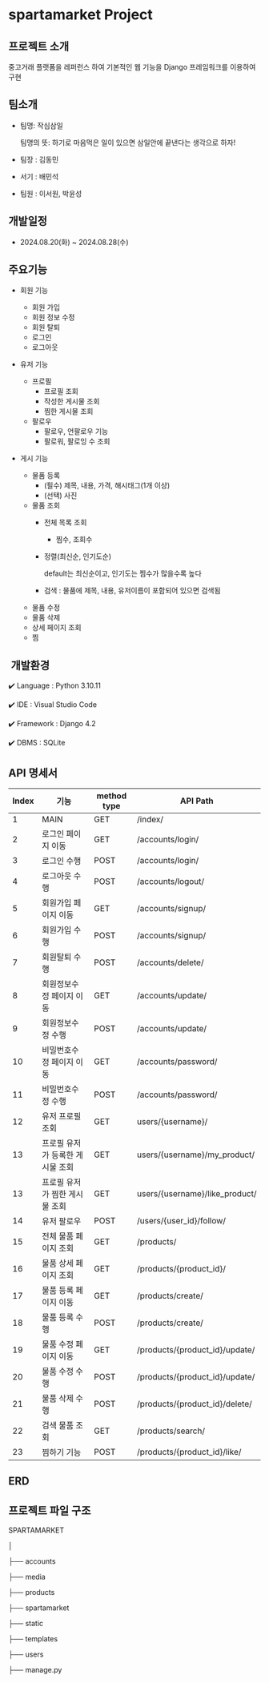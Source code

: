 #  spartamarket Project

##  프로젝트 소개
중고거래 플랫폼을 레퍼런스 하여 기본적인 웹 기능을 Django 프레임워크를 이용하여 구현

##  팀소개
- 팀명: 작심삼일
  
  팀명의 뜻: 하기로 마음먹은 일이 있으면 삼일안에 끝낸다는 생각으로 하자!
- 팀장 : 김동민
- 서기 : 배민석
- 팀원 : 이서원, 박윤성

##  개발일정
- 2024.08.20(화) ~ 2024.08.28(수)

##  주요기능

- 회원 기능
  - 회원 가입
  - 회원 정보 수정
  - 회원 탈퇴
  - 로그인
  - 로그아웃
 
- 유저 기능
  - 프로필
    - 프로필 조회
    - 작성한 게시물 조회
    - 찜한 게시물 조회
  - 팔로우
    - 팔로우, 언팔로우 기능
    - 팔로워, 팔로잉 수 조회

- 게시 기능
  - 물품 등록
    - (필수) 제목, 내용, 가격, 해시태그(1개 이상)
    - (선택) 사진
  - 물품 조회
    - 전체 목록 조회
      - 찜수, 조회수
    - 정렬(최신순, 인기도순)
 
      default는 최신순이고, 인기도는 찜수가 많을수록 높다
    - 검색 : 물품에 제목, 내용, 유저이름이 포함되어 있으면 검색됨
  - 물품 수정
  - 물품 삭제
  - 상세 페이지 조회
  - 찜


## ️ 개발환경

✔️ Language : Python 3.10.11

✔️ IDE : Visual Studio Code

✔️ Framework : Django 4.2

✔️  DBMS : SQLite

##  API 명세서
|Index|기능|method type|API Path|
|---|---|---|------|
|1|MAIN|GET|/index/|
|2|로그인 페이지 이동|GET|/accounts/login/|
|3|로그인 수행|POST|/accounts/login/|
|4|로그아웃 수행|POST|/accounts/logout/|
|5|회원가입 페이지 이동|GET|/accounts/signup/|
|6|회원가입 수행|POST|/accounts/signup/|
|7|회원탈퇴 수행|POST|/accounts/delete/|
|8|회원정보수정 페이지 이동|GET|/accounts/update/|
|9|회원정보수정 수행|POST|/accounts/update/|
|10|비밀번호수정 페이지 이동|GET|/accounts/password/|
|11|비밀번호수정 수행|POST|/accounts/password/|
|12|유저 프로필 조회|GET|users/{username}/|
|13|프로필 유저가 등록한 게시물 조회|GET|users/{username}/my_product/|
|13|프로필 유저가 찜한 게시물 조회|GET|users/{username}/like_product/|
|14|유저 팔로우|POST|/users/{user_id}/follow/|
|15|전체 물품 페이지 조회|GET|/products/|
|16|물품 상세 페이지 조회|GET|/products/{product_id}/|
|17|물품 등록 페이지 이동|GET|/products/create/|
|18|물품 등록 수행|POST|/products/create/|
|19|물품 수정 페이지 이동|GET|/products/{product_id}/update/|
|20|물품 수정 수행|POST|/products/{product_id}/update/|
|21|물품 삭제 수행|POST|/products/{product_id}/delete/|
|22|검색 물품 조회|GET|/products/search/|
|23|찜하기 기능|POST|/products/{product_id}/like/|

##  ERD


##  프로젝트 파일 구조
SPARTAMARKET

│

├── accounts

├── media

├── products

├── spartamarket

├── static

├── templates

├── users

├── manage.py
